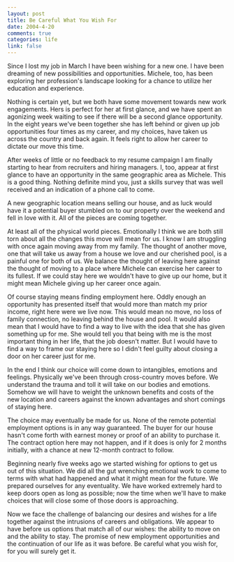 ```yaml
--- 
layout: post
title: Be Careful What You Wish For
date: 2004-4-20
comments: true
categories: life
link: false
---
```

Since I lost my job in March I have been wishing for a new one. I have been dreaming of new possibilities and opportunities. Michele, too, has been exploring her profession's landscape looking for a chance to utilize her education and experience.

Nothing is certain yet, but we both have some movement towards new work engagements. Hers is perfect for her at first glance, and we have spent an agonizing week waiting to see if there will be a second glance opportunity. In the eight years we've been together she has left behind or given up job opportunities four times as my career, and my choices, have taken us across the country and back again. It feels right to allow her career to dictate our move this time.

After weeks of little or no feedback to my resume campaign I am finally starting to hear from recruiters and hiring managers. I, too, appear at first glance to have an opportunity in the same geographic area as Michele. This is a good thing. Nothing definite mind you, just a skills survey that was well received and an indication of a phone call to come.

A new geographic location means selling our house, and as luck would have it a potential buyer stumbled on to our property over the weekend and fell in love with it. All of the pieces are coming together.

At least all of the physical world pieces. Emotionally I think we are both still torn about all the changes this move will mean for us. I know I am struggling with once again moving away from my family. The thought of another move, one that will take us away from a house we love and our cherished pool, is a painful one for both of us. We balance the thought of leaving here against the thought of moving to a place where Michele can exercise her career to its fullest. If we could stay here we wouldn't have to give up our home, but it might mean Michele giving up her career once again.

Of course staying means finding employment here. Oddly enough an opportunity has presented itself that would more than match my prior income, right here were we live now. This would mean no move, no loss of family connection, no leaving behind the house and pool. It would also mean that I would have to find a way to live with the idea that she has given something up for me. She would tell you that being with me is the most important thing in her life, that the job doesn't matter. But I would have to find a way to frame our staying here so I didn't feel guilty about closing a door on her career just for me.

In the end I think our choice will come down to intangibles, emotions and feelings. Physically we've been through cross-country moves before. We understand the trauma and toll it will take on our bodies and emotions. Somehow we will have to weight the unknown benefits and costs of the new location and careers against the known advantages and short comings of staying here.

The choice may eventually be made for us. None of the remote potential employment options is in any way guaranteed. The buyer for our house hasn't come forth with earnest money or proof of an ability to purchase it. The contract option here may not happen, and if it does is only for 2 months initially, with a chance at new 12-month contract to follow.

Beginning nearly five weeks ago we started wishing for options to get us out of this situation. We did all the gut wrenching emotional work to come to terms with what had happened and what it might mean for the future. We prepared ourselves for any eventuality. We have worked extremely hard to keep doors open as long as possible; now the time when we'll have to make choices that will close some of those doors is approaching.

Now we face the challenge of balancing our desires and wishes for a life together against the intrusions of careers and obligations. We appear to have before us options that match all of our wishes: the ability to move on and the ability to stay. The promise of new employment opportunities and the continuation of our life as it was before. Be careful what you wish for, for you will surely get it.
